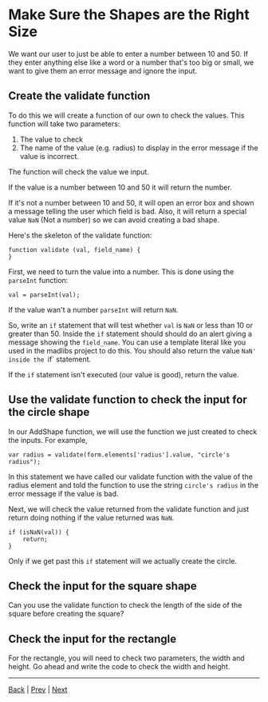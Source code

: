 # Make Sure the Shapes are the Right Size #

We want our user to just be able to enter a number between 10 and 50. If they enter anything else like a word or a number that's too big or small, we want to give them an error message and ignore the input.

## Create the validate function ##

To do this we will create a function of our own to check the values. This function will take two parameters:

1. The value to check
2. The name of the value (e.g. radius) to display in the error message if the value is incorrect.

The function will check the value we input. 

If the value is a number between 10 and 50 it will return the number.

If it's not a number between 10 and 50, it will open an error box and shown a message telling the user which field is bad. Also, it will return a special value `NaN` (Not a number) so we can avoid creating a bad shape.

Here's the skeleton of the validate function:

```
function validate (val, field_name) {
}
```

First, we need to turn the value into a number. This is done using the `parseInt` function:

```
val = parseInt(val);
```

If the value wan't a number `parseInt` will return `NaN`. 

So, write an `if` statement that will test whether `val` is `NaN` or less than 10 or greater than 50. Inside the `if` statement should should do an alert giving a message showing the `field_name`. You can use a template literal like you used in the madlibs project to do this. You should also return the value `NaN' inside the `if` statement.

If the `if` statement isn't executed (our value is good), return the value.


## Use the validate function to check the input for the circle shape ##

In our AddShape function, we will use the function we just created to check the inputs. For example, 

```
var radius = validate(form.elements['radius'].value, "circle's radius");
```

In this statement we have called our validate function with the value of the radius element and told the function to use the string `circle's radius` in the error message if the value is bad.

Next, we will check the value returned from the validate function and just return doing nothing if the value returned was `NaN`.

```
if (isNaN(val)) {
	return;
}
```

Only if we get past this `if` statement will we actually create the circle. 

## Check the input for the square shape ##

Can you use the validate function to check the length of the side of the square before creating the square?

## Check the input for the rectangle ##

For the rectangle, you will need to check two parameters, the width and height. Go ahead and write the code to check the width and height.

---

[Back](.) | [Prev](3)  | [Next](5)
